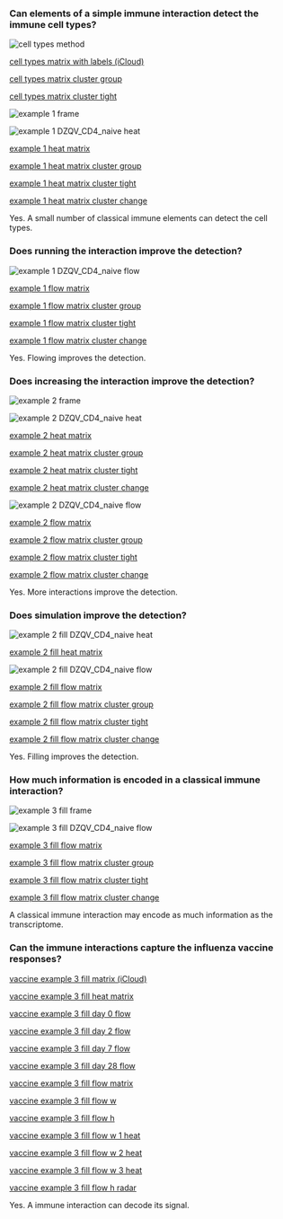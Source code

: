 ### Can elements of a simple immune interaction detect the immune cell types?

![cell types method](https://github.com/KwatMDPhD/ImmunePopulation.pro/raw/main/input/rna_seq_signatures_normalized_by_mrna_abundance_allow_absolute_deconvolution_of_human_immune_cell_types/5.1-s2.0-S2211124719300592-gr1_lrg.jpg)

[cell types matrix with labels (iCloud)](https://github.com/KwatMDPhD/ImmunePopulation.pro/raw/main/output/GSE107011/gene_x_celltype_x_tpm+1log.html)

[cell types matrix cluster group](https://github.com/KwatMDPhD/MolecularMedicine.pro/raw/main/output/cell/Gene.cluster.group.html)

[cell types matrix cluster tight](https://github.com/KwatMDPhD/MolecularMedicine.pro/raw/main/output/cell/Gene.cluster.tight.html)

![example 1 frame](https://github.com/KwatMDPhD/MolecularMedicine.pro/raw/main/output/cell/example.1.no_fill/frame.png)

![example 1 DZQV_CD4_naive heat](https://github.com/KwatMDPhD/MolecularMedicine.pro/raw/main/output/cell/example.1.no_fill/DZQV_CD4_naive/1.png)

[example 1 heat matrix](https://github.com/KwatMDPhD/MolecularMedicine.pro/raw/main/output/cell/example.1.no_fill/Heated.html)

[example 1 heat matrix cluster group](https://github.com/KwatMDPhD/MolecularMedicine.pro/raw/main/output/cell/example.1.no_fill/Heated.cluster.group.html)

[example 1 heat matrix cluster tight](https://github.com/KwatMDPhD/MolecularMedicine.pro/raw/main/output/cell/example.1.no_fill/Heated.cluster.tight.html)

[example 1 heat matrix cluster change](https://github.com/KwatMDPhD/MolecularMedicine.pro/raw/main/output/cell/example.1.no_fill/Heated.cluster.change.html)

Yes. A small number of classical immune elements can detect the cell types.

### Does running the interaction improve the detection?

![example 1 DZQV_CD4_naive flow](https://github.com/KwatMDPhD/MolecularMedicine.pro/raw/main/output/cell/example.1.no_fill/DZQV_CD4_naive/animate.gif)

[example 1 flow matrix](https://github.com/KwatMDPhD/MolecularMedicine.pro/raw/main/output/cell/example.1.no_fill/Flowed.html)

[example 1 flow matrix cluster group](https://github.com/KwatMDPhD/MolecularMedicine.pro/raw/main/output/cell/example.1.no_fill/Flowed.cluster.group.html)

[example 1 flow matrix cluster tight](https://github.com/KwatMDPhD/MolecularMedicine.pro/raw/main/output/cell/example.1.no_fill/Flowed.cluster.tight.html)

[example 1 flow matrix cluster change](https://github.com/KwatMDPhD/MolecularMedicine.pro/raw/main/output/cell/example.1.no_fill/Flowed.cluster.change.html)

Yes. Flowing improves the detection.

### Does increasing the interaction improve the detection?

![example 2 frame](https://github.com/KwatMDPhD/MolecularMedicine.pro/raw/main/output/cell/example.2.no_fill/frame.png)

![example 2 DZQV_CD4_naive heat](https://github.com/KwatMDPhD/MolecularMedicine.pro/raw/main/output/cell/example.2.no_fill/DZQV_CD4_naive/1.png)

[example 2 heat matrix](https://github.com/KwatMDPhD/MolecularMedicine.pro/raw/main/output/cell/example.2.no_fill/Heated.html)

[example 2 heat matrix cluster group](https://github.com/KwatMDPhD/MolecularMedicine.pro/raw/main/output/cell/example.2.no_fill/Heated.cluster.group.html)

[example 2 heat matrix cluster tight](https://github.com/KwatMDPhD/MolecularMedicine.pro/raw/main/output/cell/example.2.no_fill/Heated.cluster.tight.html)

[example 2 heat matrix cluster change](https://github.com/KwatMDPhD/MolecularMedicine.pro/raw/main/output/cell/example.2.no_fill/Heated.cluster.change.html)

![example 2 DZQV_CD4_naive flow](https://github.com/KwatMDPhD/MolecularMedicine.pro/raw/main/output/cell/example.2.no_fill/DZQV_CD4_naive/animate.gif)

[example 2 flow matrix](https://github.com/KwatMDPhD/MolecularMedicine.pro/raw/main/output/cell/example.2.no_fill/Flowed.html)

[example 2 flow matrix cluster group](https://github.com/KwatMDPhD/MolecularMedicine.pro/raw/main/output/cell/example.2.no_fill/Flowed.cluster.group.html)

[example 2 flow matrix cluster tight](https://github.com/KwatMDPhD/MolecularMedicine.pro/raw/main/output/cell/example.2.no_fill/Flowed.cluster.tight.html)

[example 2 flow matrix cluster change](https://github.com/KwatMDPhD/MolecularMedicine.pro/raw/main/output/cell/example.2.no_fill/Flowed.cluster.change.html)

Yes. More interactions improve the detection.

### Does simulation improve the detection?

![example 2 fill DZQV_CD4_naive heat](https://github.com/KwatMDPhD/MolecularMedicine.pro/raw/main/output/cell/example.2.fill_antigen_and_cells/DZQV_CD4_naive/1.png)

[example 2 fill heat matrix](https://github.com/KwatMDPhD/MolecularMedicine.pro/raw/main/output/cell/example.2.fill_antigen_and_cells/Heated.html)

![example 2 fill DZQV_CD4_naive flow](https://github.com/KwatMDPhD/MolecularMedicine.pro/raw/main/output/cell/example.2.fill_antigen_and_cells/DZQV_CD4_naive/animate.gif)

[example 2 fill flow matrix](https://github.com/KwatMDPhD/MolecularMedicine.pro/raw/main/output/cell/example.2.fill_antigen_and_cells/Flowed.html)

[example 2 fill flow matrix cluster group](https://github.com/KwatMDPhD/MolecularMedicine.pro/raw/main/output/cell/example.2.fill_antigen_and_cells/Flowed.cluster.group.html)

[example 2 fill flow matrix cluster tight](https://github.com/KwatMDPhD/MolecularMedicine.pro/raw/main/output/cell/example.2.fill_antigen_and_cells/Flowed.cluster.tight.html)

[example 2 fill flow matrix cluster change](https://github.com/KwatMDPhD/MolecularMedicine.pro/raw/main/output/cell/example.2.fill_antigen_and_cells/Flowed.cluster.change.html)

Yes. Filling improves the detection.

### How much information is encoded in a classical immune interaction?

![example 3 fill frame](https://github.com/KwatMDPhD/MolecularMedicine.pro/raw/main/output/cell/example.3.fill_antigen_and_cells/frame.png)

![example 3 fill DZQV_CD4_naive flow](https://github.com/KwatMDPhD/MolecularMedicine.pro/raw/main/output/cell/example.3.fill_antigen_and_cells/DZQV_CD4_naive/animate.gif)

[example 3 fill flow matrix](https://github.com/KwatMDPhD/MolecularMedicine.pro/raw/main/output/cell/example.3.fill_antigen_and_cells/Flowed.html)

[example 3 fill flow matrix cluster group](https://github.com/KwatMDPhD/MolecularMedicine.pro/raw/main/output/cell/example.3.fill_antigen_and_cells/Flowed.cluster.group.html)

[example 3 fill flow matrix cluster tight](https://github.com/KwatMDPhD/MolecularMedicine.pro/raw/main/output/cell/example.3.fill_antigen_and_cells/Flowed.cluster.tight.html)

[example 3 fill flow matrix cluster change](https://github.com/KwatMDPhD/MolecularMedicine.pro/raw/main/output/cell/example.3.fill_antigen_and_cells/Flowed.cluster.change.html)

A classical immune interaction may encode as much information as the transcriptome.

### Can the immune interactions capture the influenza vaccine responses?

[vaccine example 3 fill matrix (iCloud)](https://github.com/KwatMDPhD/ImmunePopulation.pro/raw/main/output/GSE107990/gene_x_sample_x_expression.html)

[vaccine example 3 fill heat matrix](https://github.com/KwatMDPhD/MolecularMedicine.pro/raw/main/output/vaccine/example.3.fill_antigen_and_cells/Heated.html)

[vaccine example 3 fill day 0 flow](https://github.com/KwatMDPhD/MolecularMedicine.pro/raw/main/output/vaccine/example.3.fill_antigen_and_cells/SNF051_D0_batch5.html)

[vaccine example 3 fill day 2 flow](https://github.com/KwatMDPhD/MolecularMedicine.pro/raw/main/output/vaccine/example.3.fill_antigen_and_cells/SNF051_D2_batch5.html)

[vaccine example 3 fill day 7 flow](https://github.com/KwatMDPhD/MolecularMedicine.pro/raw/main/output/vaccine/example.3.fill_antigen_and_cells/SNF051_D7_batch5.html)

[vaccine example 3 fill day 28 flow](https://github.com/KwatMDPhD/MolecularMedicine.pro/raw/main/output/vaccine/example.3.fill_antigen_and_cells/SNF051_D28_batch5.html)

[vaccine example 3 fill flow matrix](https://github.com/KwatMDPhD/MolecularMedicine.pro/raw/main/output/vaccine/example.3.fill_antigen_and_cells/Flowed.html)

[vaccine example 3 fill flow w](https://github.com/KwatMDPhD/MolecularMedicine.pro/raw/main/output/vaccine/example.3.fill_antigen_and_cells/factorization/3/W.1.html)

[vaccine example 3 fill flow h](https://github.com/KwatMDPhD/MolecularMedicine.pro/raw/main/output/vaccine/example.3.fill_antigen_and_cells/factorization/3/H.1.html)

[vaccine example 3 fill flow w 1 heat](https://github.com/KwatMDPhD/MolecularMedicine.pro/raw/main/output/vaccine/example.3.fill_antigen_and_cells/factorization/3/3.1.heat.html)

[vaccine example 3 fill flow w 2 heat](https://github.com/KwatMDPhD/MolecularMedicine.pro/raw/main/output/vaccine/example.3.fill_antigen_and_cells/factorization/3/3.2.heat.html)

[vaccine example 3 fill flow w 3 heat](https://github.com/KwatMDPhD/MolecularMedicine.pro/raw/main/output/vaccine/example.3.fill_antigen_and_cells/factorization/3/3.3.heat.html)

[vaccine example 3 fill flow h radar](https://github.com/KwatMDPhD/MolecularMedicine.pro/raw/main/output/vaccine/example.3.fill_antigen_and_cells/factorization/3/radar.html)

Yes. A immune interaction can decode its signal.
